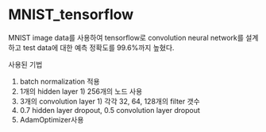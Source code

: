 # MNIST_tensorflow

MNIST image data를 사용하여 tensorflow로 convolution neural network를 설계하고 test data에 대한 예측 정확도를 99.6%까지 높혔다.

사용된 기법
  1. batch normalization 적용
  2. 1개의 hidden layer
    1) 256개의 노드 사용
  3. 3개의 convolution layer
    1) 각각 32, 64, 128개의 filter 갯수
  4. 0.7 hidden layer dropout, 0.5 convolution layer dropout
  5. AdamOptimizer사용
  

